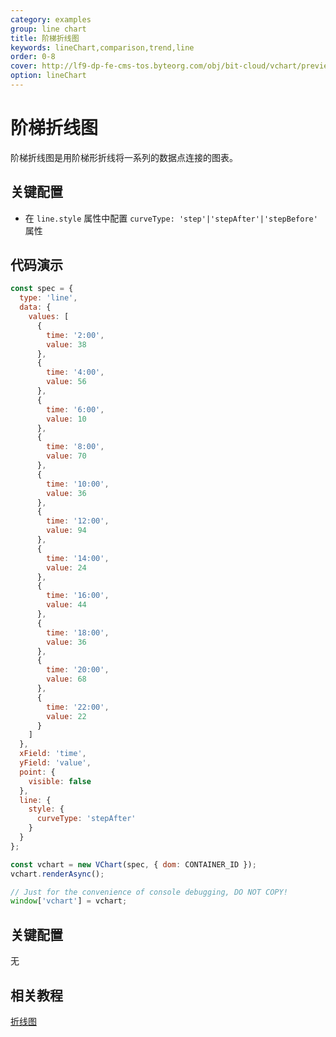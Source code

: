 ```yaml
---
category: examples
group: line chart
title: 阶梯折线图
keywords: lineChart,comparison,trend,line
order: 0-8
cover: http://lf9-dp-fe-cms-tos.byteorg.com/obj/bit-cloud/vchart/preview/line-chart/step-line.png
option: lineChart
---
```


# 阶梯折线图

阶梯折线图是用阶梯形折线将一系列的数据点连接的图表。

## 关键配置

- 在 `line.style` 属性中配置 `curveType: 'step'|'stepAfter'|'stepBefore'` 属性

## 代码演示

```javascript livedemo
const spec = {
  type: 'line',
  data: {
    values: [
      {
        time: '2:00',
        value: 38
      },
      {
        time: '4:00',
        value: 56
      },
      {
        time: '6:00',
        value: 10
      },
      {
        time: '8:00',
        value: 70
      },
      {
        time: '10:00',
        value: 36
      },
      {
        time: '12:00',
        value: 94
      },
      {
        time: '14:00',
        value: 24
      },
      {
        time: '16:00',
        value: 44
      },
      {
        time: '18:00',
        value: 36
      },
      {
        time: '20:00',
        value: 68
      },
      {
        time: '22:00',
        value: 22
      }
    ]
  },
  xField: 'time',
  yField: 'value',
  point: {
    visible: false
  },
  line: {
    style: {
      curveType: 'stepAfter'
    }
  }
};

const vchart = new VChart(spec, { dom: CONTAINER_ID });
vchart.renderAsync();

// Just for the convenience of console debugging, DO NOT COPY!
window['vchart'] = vchart;
```

## 关键配置

无

## 相关教程

[折线图](link)
